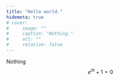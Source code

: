 ```yaml
---
title: "Hello world."
hidemeta: true
# cover:
#     image: ""
#     caption: "Nothing."
#     alt: ""
#     relative: false
---
```

Nothing  
$$
e^{ i \pi}+1=0
$$

